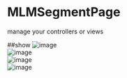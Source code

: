# MLMSegmentPage
manage your controllers or views

##show
![image](https://github.com/MengLiMing/MLMSegmentPage/blob/master/default.gif)  
![image](https://github.com/MengLiMing/MLMSegmentPage/blob/master/line.gif)  
![image](https://github.com/MengLiMing/MLMSegmentPage/blob/master/arrow.gif)  
![image](https://github.com/MengLiMing/MLMSegmentPage/blob/master/slide.gif)    

